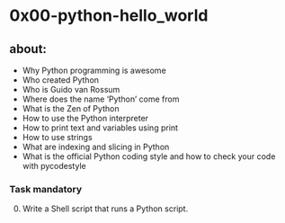 # 0x00-python-hello_world
##  about:
  - Why Python programming is awesome
  - Who created Python
  - Who is Guido van Rossum
  - Where does the name ‘Python’ come from
  - What is the Zen of Python
  - How to use the Python interpreter
  - How to print text and variables using print
  - How to use strings
  - What are indexing and slicing in Python
  - What is the official Python coding style and how to check your code with pycodestyle

### Task mandatory
0. Write a Shell script that runs a Python script.
